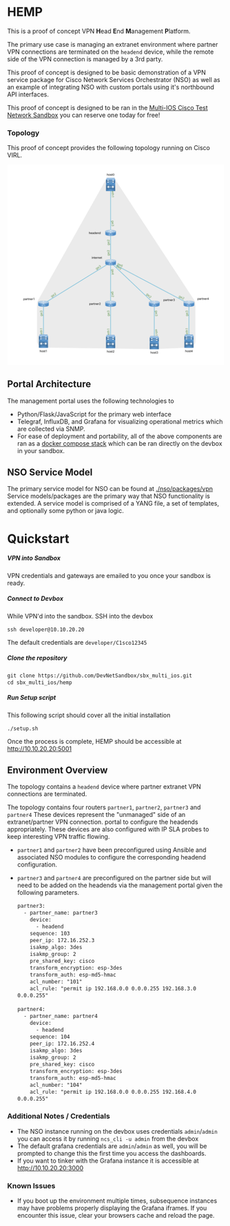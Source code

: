 # HEMP

This is a proof of concept VPN **H**ead **E**nd **M**anagement **P**latform.

The primary use case is managing an extranet environment where partner VPN connections are terminated on the `headend` device, while the remote side of the VPN connection is managed by a 3rd party.

This proof of concept is designed to be basic demonstration of a VPN service package for Cisco Network Services Orchestrator (NSO) as well as an example of integrating NSO with custom portals using it's northbound API interfaces.


This proof of concept is designed to be ran in the [Multi-IOS Cisco Test Network Sandbox](https://devnetsandbox.cisco.com/RM/Diagram/Index/6b023525-4e7f-4755-81ae-05ac500d464a?diagramType=Topology) you can reserve one today for free!

### Topology

This proof of concept provides the following topology running on Cisco VIRL.

![image](./img/topology.png)

## Portal Architecture

The management portal uses the following technologies to
* Python/Flask/JavaScript for the primary web interface
* Telegraf, InfluxDB, and Grafana for visualizing operational metrics which are collected via SNMP.
* For ease of deployment and portability, all of the above components are ran as a [docker compose stack](./docker-compose.yaml) which can be ran directly on the devbox in your sandbox.

## NSO Service Model

The primary service model for NSO can be found at [./nso/packages/vpn](./nso/packages/vpn) Service models/packages are the primary way that NSO functionality is extended.  A service model is comprised of a YANG file, a set of templates, and optionally some python or java logic.

# Quickstart

##### VPN into Sandbox

VPN credentials and gateways are emailed to you once your sandbox is ready.

##### Connect to Devbox
While VPN'd into the sandbox. SSH into the  devbox

```
ssh developer@10.10.20.20
```
The
default credentials are `developer/C1sco12345`

##### Clone the repository
```
git clone https://github.com/DevNetSandbox/sbx_multi_ios.git
cd sbx_multi_ios/hemp
```

##### Run Setup script

This following script should cover all the initial installation

```
./setup.sh
```

Once the process is complete, HEMP should be accessible at http://10.10.20.20:5001

## Environment Overview


The topology contains a `headend` device where partner extranet VPN connections are terminated.  

The topology contains four routers `partner1`, `partner2`, `partner3` and `partner4` These devices represent the "unmanaged" side of an extranet/partner VPN connection.  portal to configure the headends appropriately. These devices are also configured with IP SLA probes to keep interesting VPN traffic flowing.

* `partner1` and `partner2` have been preconfigured using Ansible and associated NSO modules to configure the corresponding headend configuration.
* `partner3` and `partner4` are preconfigured on the partner side but will need to be added on the headends via the management portal given the following parameters.

  ```
  partner3:
    - partner_name: partner3
      device:
        - headend
      sequence: 103
      peer_ip: 172.16.252.3
      isakmp_algo: 3des
      isakmp_group: 2
      pre_shared_key: cisco
      transform_encryption: esp-3des
      transform_auth: esp-md5-hmac
      acl_number: "101"
      acl_rule: "permit ip 192.168.0.0 0.0.0.255 192.168.3.0 0.0.0.255"

  partner4:
    - partner_name: partner4
      device:
        - headend
      sequence: 104
      peer_ip: 172.16.252.4
      isakmp_algo: 3des
      isakmp_group: 2
      pre_shared_key: cisco
      transform_encryption: esp-3des
      transform_auth: esp-md5-hmac
      acl_number: "104"
      acl_rule: "permit ip 192.168.0.0 0.0.0.255 192.168.4.0 0.0.0.255"

  ```

### Additional Notes / Credentials

* The NSO instance running on the devbox uses credentials `admin`/`admin` you can access it by running `ncs_cli -u admin` from the devbox
* The default grafana credentials are `admin`/`admin` as well, you will be prompted to change this the first time you access the dashboards.
* If you want to tinker with the Grafana instance it is accessible at http://10.10.20.20:3000


### Known Issues

* If you boot up the environment multiple times, subsequence instances may have problems properly displaying the Grafana iframes.  If you encounter this issue, clear your browsers cache and reload the page.
